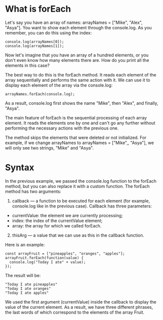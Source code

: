 # What is forEach
Let's say you have an array of names: arrayNames = ["Mike", "Alex", "Asya"]. You want to show each element through the console.log. As you remember, you can do this using the index:
```
console.log(arrayNames[0]);
console.log(arrayNames[1]);
```
Now let's imagine that you have an array of a hundred elements, or you don't even know how many elements there are. How do you print all the elements in this case?

The best way to do this is the forEach method. It reads each element of the array sequentially and performs the same action with it. We can use it to display each element of the array via the console.log:
```
arrayNames.forEach(console.log);
```
As a result, console.log first shows the name "Mike", then "Alex", and finally, "Asya".

The main feature of forEach is the sequential processing of each array element. It reads the elements one by one and can't go any further without performing the necessary actions with the previous one.

The method skips the elements that were deleted or not initialized. For example, if we change arrayNames to arrayNames = ["Mike",, "Asya"], we will only see two strings, "Mike" and "Asya".

# Syntax
In the previous example, we passed the console.log function to the forEach method, but you can also replace it with a custom function. The forEach method has two arguments:

1. callback — a function to be executed for each element (for example, console.log like in the previous case). Callback has three parameters:

- currentValue: the element we are currently processing;
- index: the index of the currentValue element;
- array: the array for which we called forEach.
2. thisArg — a value that we can use as this in the callback function.

Here is an example:
```
const arrayFruit = ["pineapples", "oranges", "apples"];
arrayFruit.forEach(function(value) {
  console.log("Today I ate" + value);
});
```
The result will be:
```
"Today I ate pineapples"
"Today I ate oranges"
"Today I ate apples"
```
We used the first argument (currentValue) inside the callback to display the value of the current element. As a result, we have three different phrases, the last words of which correspond to the elements of the array Fruit.
